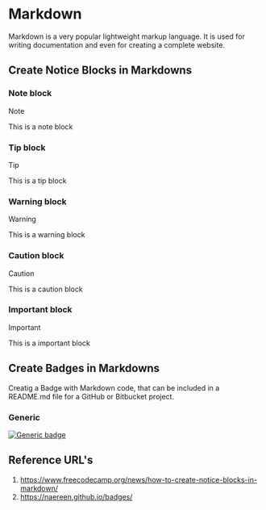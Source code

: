 # Markdown
Markdown is a very popular lightweight markup language. It is used for writing documentation and even for creating a complete website.

## Create Notice Blocks in Markdowns
### Note block
>[!NOTE]
>This is a note block
### Tip block
>[!TIP]
>This is a tip block
### Warning block
>[!WARNING]
>This is a warning block
### Caution block
>[!CAUTION]
>This is a caution block
### Important block
>[!IMPORTANT]
>This is a important block

## Create Badges in Markdowns
Creatig a Badge with Markdown code, that can be included in a README.md file for a GitHub or Bitbucket project.
### Generic
[![Generic badge](https://img.shields.io/badge/<SUBJECT>-<STATUS>-<COLOR>.svg)](https://shields.io/)

## Reference URL's
1. https://www.freecodecamp.org/news/how-to-create-notice-blocks-in-markdown/
2. https://naereen.github.io/badges/

